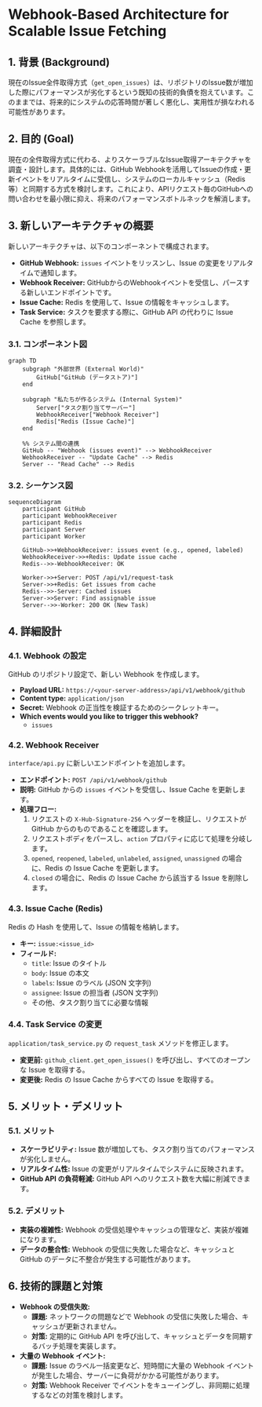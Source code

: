# Webhook-Based Architecture for Scalable Issue Fetching

## 1. 背景 (Background)

現在のIssue全件取得方式（`get_open_issues`）は、リポジトリのIssue数が増加した際にパフォーマンスが劣化するという既知の技術的負債を抱えています。このままでは、将来的にシステムの応答時間が著しく悪化し、実用性が損なわれる可能性があります。

## 2. 目的 (Goal)

現在の全件取得方式に代わる、よりスケーラブルなIssue取得アーキテクチャを調査・設計します。具体的には、GitHub Webhookを活用してIssueの作成・更新イベントをリアルタイムに受信し、システムのローカルキャッシュ（Redis等）と同期する方式を検討します。これにより、APIリクエスト毎のGitHubへの問い合わせを最小限に抑え、将来のパフォーマンスボトルネックを解消します。

## 3. 新しいアーキテクチャの概要

新しいアーキテクチャは、以下のコンポーネントで構成されます。

*   **GitHub Webhook:** `issues` イベントをリッスンし、Issue の変更をリアルタイムで通知します。
*   **Webhook Receiver:** GitHubからのWebhookイベントを受信し、パースする新しいエンドポイントです。
*   **Issue Cache:** Redis を使用して、Issue の情報をキャッシュします。
*   **Task Service:** タスクを要求する際に、GitHub API の代わりに Issue Cache を参照します。

### 3.1. コンポーネント図

```mermaid
graph TD
    subgraph "外部世界 (External World)"
        GitHub["GitHub (データストア)"]
    end

    subgraph "私たちが作るシステム (Internal System)"
        Server["タスク割り当てサーバー"]
        WebhookReceiver["Webhook Receiver"]
        Redis["Redis (Issue Cache)"]
    end

    %% システム間の連携
    GitHub -- "Webhook (issues event)" --> WebhookReceiver
    WebhookReceiver -- "Update Cache" --> Redis
    Server -- "Read Cache" --> Redis
```

### 3.2. シーケンス図

```mermaid
sequenceDiagram
    participant GitHub
    participant WebhookReceiver
    participant Redis
    participant Server
    participant Worker

    GitHub->>+WebhookReceiver: issues event (e.g., opened, labeled)
    WebhookReceiver->>+Redis: Update issue cache
    Redis-->>-WebhookReceiver: OK

    Worker->>+Server: POST /api/v1/request-task
    Server->>+Redis: Get issues from cache
    Redis-->>-Server: Cached issues
    Server->>Server: Find assignable issue
    Server-->>-Worker: 200 OK (New Task)
```

## 4. 詳細設計

### 4.1. Webhook の設定

GitHub のリポジトリ設定で、新しい Webhook を作成します。

*   **Payload URL:** `https://<your-server-address>/api/v1/webhook/github`
*   **Content type:** `application/json`
*   **Secret:** Webhook の正当性を検証するためのシークレットキー。
*   **Which events would you like to trigger this webhook?**
    *   `issues`

### 4.2. Webhook Receiver

`interface/api.py` に新しいエンドポイントを追加します。

*   **エンドポイント:** `POST /api/v1/webhook/github`
*   **説明:** GitHub からの `issues` イベントを受信し、Issue Cache を更新します。
*   **処理フロー:**
    1.  リクエストの `X-Hub-Signature-256` ヘッダーを検証し、リクエストが GitHub からのものであることを確認します。
    2.  リクエストボディをパースし、`action` プロパティに応じて処理を分岐します。
    3.  `opened`, `reopened`, `labeled`, `unlabeled`, `assigned`, `unassigned` の場合に、Redis の Issue Cache を更新します。
    4.  `closed` の場合に、Redis の Issue Cache から該当する Issue を削除します。

### 4.3. Issue Cache (Redis)

Redis の Hash を使用して、Issue の情報を格納します。

*   **キー:** `issue:<issue_id>`
*   **フィールド:**
    *   `title`: Issue のタイトル
    *   `body`: Issue の本文
    *   `labels`: Issue のラベル (JSON 文字列)
    *   `assignee`: Issue の担当者 (JSON 文字列)
    *   その他、タスク割り当てに必要な情報

### 4.4. Task Service の変更

`application/task_service.py` の `request_task` メソッドを修正します。

*   **変更前:** `github_client.get_open_issues()` を呼び出し、すべてのオープンな Issue を取得する。
*   **変更後:** Redis の Issue Cache からすべての Issue を取得する。

## 5. メリット・デメリット

### 5.1. メリット

*   **スケーラビリティ:** Issue 数が増加しても、タスク割り当てのパフォーマンスが劣化しません。
*   **リアルタイム性:** Issue の変更がリアルタイムでシステムに反映されます。
*   **GitHub API の負荷軽減:** GitHub API へのリクエスト数を大幅に削減できます。

### 5.2. デメリット

*   **実装の複雑性:** Webhook の受信処理やキャッシュの管理など、実装が複雑になります。
*   **データの整合性:** Webhook の受信に失敗した場合など、キャッシュと GitHub のデータに不整合が発生する可能性があります。

## 6. 技術的課題と対策

*   **Webhook の受信失敗:**
    *   **課題:** ネットワークの問題などで Webhook の受信に失敗した場合、キャッシュが更新されません。
    *   **対策:** 定期的に GitHub API を呼び出して、キャッシュとデータを同期するバッチ処理を実装します。
*   **大量の Webhook イベント:**
    *   **課題:** Issue のラベル一括変更など、短時間に大量の Webhook イベントが発生した場合、サーバーに負荷がかかる可能性があります。
    *   **対策:** Webhook Receiver でイベントをキューイングし、非同期に処理するなどの対策を検討します。
